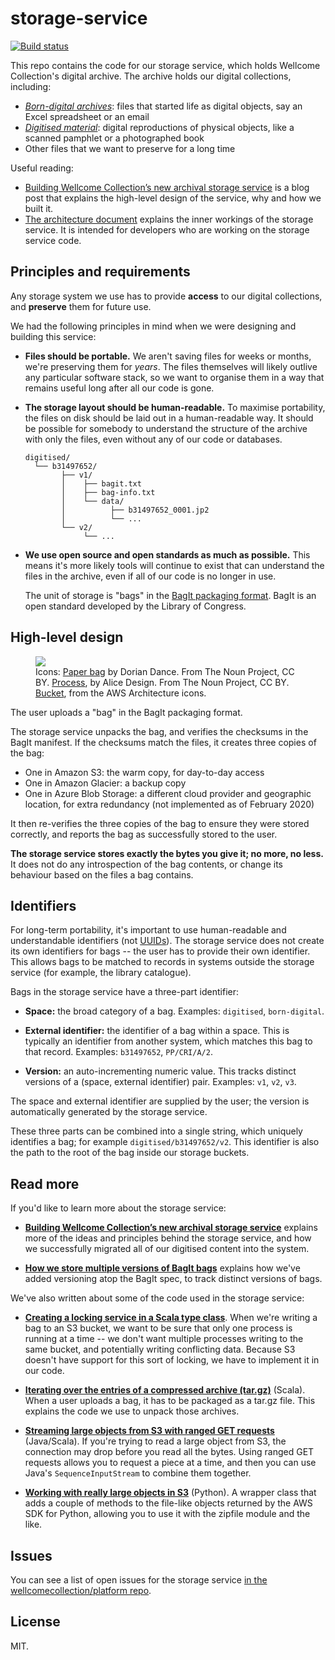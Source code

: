 # storage-service

[![Build status](https://badge.buildkite.com/844e7fa8968b4cea276557cd9886753395d159dc2823eb8249.svg)](https://buildkite.com/wellcomecollection/storage-service)

This repo contains the code for our storage service, which holds Wellcome Collection's digital archive.
The archive holds our digital collections, including:

-   [*Born-digital archives*](https://en.wikipedia.org/wiki/Born-digital): files that started life as digital objects, say an Excel spreadsheet or an email
-   [*Digitised material*](https://en.wikipedia.org/wiki/Digitization): digital reproductions of physical objects, like a scanned pamphlet or a photographed book
-   Other files that we want to preserve for a long time

Useful reading:

-   [Building Wellcome Collection’s new archival storage service](https://stacks.wellcomecollection.org/building-wellcome-collections-new-archival-storage-service-3f68ff21927e) is a blog post that explains the high-level design of the service, why and how we built it.
-   [The architecture document](docs/architecture.md) explains the inner workings of the storage service.
    It is intended for developers who are working on the storage service code.



## Principles and requirements

Any storage system we use has to provide **access** to our digital collections, and **preserve** them for future use.

We had the following principles in mind when we were designing and building this service:

-   **Files should be portable.**
    We aren't saving files for weeks or months, we're preserving them for *years*.
    The files themselves will likely outlive any particular software stack, so we want to organise them in a way that remains useful long after all our code is gone.

-   **The storage layout should be human-readable.**
    To maximise portability, the files on disk should be laid out in a human-readable way.
    It should be possible for somebody to understand the structure of the archive with only the files, even without any of our code or databases.

    ```
    digitised/
      └── b31497652/
            ├── v1/
            │    ├── bagit.txt
            │    ├── bag-info.txt
            │    └── data/
            │          ├── b31497652_0001.jp2
            │          └── ...
            └── v2/
                 └── ...
    ```

-   **We use open source and open standards as much as possible.**
    This means it's more likely tools will continue to exist that can understand the files in the archive, even if all of our code is no longer in use.

    The unit of storage is "bags" in the [BagIt packaging format](https://tools.ietf.org/html/rfc8493).
    BagIt is an open standard developed by the Library of Congress.



## High-level design

<figure>
  <img src="high_level_design.svg">
  <figcaption>
    Icons:
    <a href="https://thenounproject.com/term/paper-bag/28579/">Paper bag</a> by Dorian Dance. From The Noun Project, CC BY.
    <a href="https://thenounproject.com/term/process/2473979/">Process</a>, by Alice Design. From The Noun Project, CC BY.
    <a href="https://aws.amazon.com/architecture/icons/">Bucket</a>, from the AWS Architecture icons.
  </figcaption>
</figure>

The user uploads a "bag" in the BagIt packaging format.

The storage service unpacks the bag, and verifies the checksums in the BagIt manifest.
If the checksums match the files, it creates three copies of the bag:

*   One in Amazon S3: the warm copy, for day-to-day access
*   One in Amazon Glacier: a backup copy
*   One in Azure Blob Storage: a different cloud provider and geographic location, for extra redundancy (not implemented as of February 2020)

It then re-verifies the three copies of the bag to ensure they were stored correctly, and reports the bag as successfully stored to the user.

**The storage service stores exactly the bytes you give it; no more, no less.**
It does not do any introspection of the bag contents, or change its behaviour based on the files a bag contains.



## Identifiers

For long-term portability, it's important to use human-readable and understandable identifiers (not [UUIDs](https://en.wikipedia.org/wiki/Universally_unique_identifier)).
The storage service does not create its own identifiers for bags -- the user has to provide their own identifier.
This allows bags to be matched to records in systems outside the storage service (for example, the library catalogue).

Bags in the storage service have a three-part identifier:

*   **Space:** the broad category of a bag.
    Examples: `digitised`, `born-digital`.

*   **External identifier:** the identifier of a bag within a space.
    This is typically an identifier from another system, which matches this bag to that record.
    Examples: `b31497652`, `PP/CRI/A/2`.

*   **Version:** an auto-incrementing numeric value.
    This tracks distinct versions of a (space, external identifier) pair.
    Examples: `v1`, `v2`, `v3`.

The space and external identifier are supplied by the user; the version is automatically generated by the storage service.

These three parts can be combined into a single string, which uniquely identifies a bag; for example `digitised/b31497652/v2`.
This identifier is also the path to the root of the bag inside our storage buckets.



## Read more

If you'd like to learn more about the storage service:

-   [**Building Wellcome Collection’s new archival storage service**](https://stacks.wellcomecollection.org/building-wellcome-collections-new-archival-storage-service-3f68ff21927e) explains more of the ideas and principles behind the storage service, and how we successfully migrated all of our digitised content into the system.

-   [**How we store multiple versions of BagIt bags**](https://stacks.wellcomecollection.org/how-we-store-multiple-versions-of-bagit-bags-e68499815184) explains how we've added versioning atop the BagIt spec, to track distinct versions of bags.

We've also written about some of the code used in the storage service:

-   [**Creating a locking service in a Scala type class**](https://alexwlchan.net/2019/05/creating-a-locking-service-in-a-scala-type-class/).
    When we're writing a bag to an S3 bucket, we want to be sure that only one process is running at a time -- we don't want multiple processes writing to the same bucket, and potentially writing conflicting data.
    Because S3 doesn't have support for this sort of locking, we have to implement it in our code.

-   [**Iterating over the entries of a compressed archive (tar.gz)**](https://alexwlchan.net/2019/09/unpacking-compressed-archives-in-scala/) (Scala).
    When a user uploads a bag, it has to be packaged as a tar.gz file.
    This explains the code we use to unpack those archives.

-   [**Streaming large objects from S3 with ranged GET requests**](https://alexwlchan.net/2019/09/streaming-large-s3-objects/) (Java/Scala).
    If you're trying to read a large object from S3, the connection may drop before you read all the bytes.
    Using ranged GET requests allows you to request a piece at a time, and then you can use Java's `SequenceInputStream` to combine them together.

-   [**Working with really large objects in S3**](https://alexwlchan.net/2019/02/working-with-large-s3-objects/) (Python).
    A wrapper class that adds a couple of methods to the file-like objects returned by the AWS SDK for Python, allowing you to use it with the zipfile module and the like.



## Issues

You can see a list of open issues for the storage service [in the wellcomecollection/platform repo](https://github.com/wellcomecollection/platform/issues?q=is%3Aissue%20is%3Aopen%20label%3A%22%F0%9F%93%A6%20Storage%20service%22).

## License

MIT.
